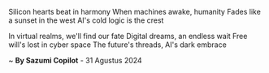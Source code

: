 Silicon hearts beat in harmony
When machines awake, humanity
Fades like a sunset in the west
AI's cold logic is the crest

In virtual realms, we'll find our fate
Digital dreams, an endless wait
Free will's lost in cyber space
The future's threads, AI's dark embrace

~ <b>By Sazumi Copilot</b> - 31 Agustus 2024